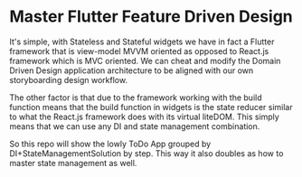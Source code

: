# Master Flutter Feature Driven Design

It's simple, with Stateless and Stateful widgets we have in fact a Flutter framework that is view-model MVVM oriented as opposed to React.js framework which is MVC oriented. We can cheat and modify the Domain Driven Design application architecture to be aligned with our own storyboarding design workflow.

The other factor is that due to the framework working with 
the build function means that the build function in widgets is the state reducer similar to what the React.js framework does with its virtual liteDOM. This simply means that we can use any DI and state management combination.

So this repo will show the lowly ToDo App grouped by DI+StateManagementSolution by step. This way it also doubles as how to master state management as well.

